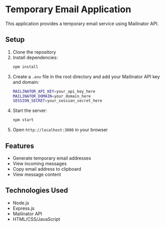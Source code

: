 # Temporary Email Application

This application provides a temporary email service using Mailinator API.

## Setup

1. Clone the repository
2. Install dependencies:
   ```bash
   npm install
   ```
3. Create a `.env` file in the root directory and add your Mailinator API key and domain:
   ```bash
   MAILINATOR_API_KEY=your_api_key_here
   MAILINATOR_DOMAIN=your_domain_here
   SESSION_SECRET=your_session_secret_here
   ```
4. Start the server:
   ```bash
   npm start
   ```
5. Open `http://localhost:3000` in your browser

## Features

- Generate temporary email addresses
- View incoming messages
- Copy email address to clipboard
- View message content

## Technologies Used

- Node.js
- Express.js
- Mailinator API
- HTML/CSS/JavaScript